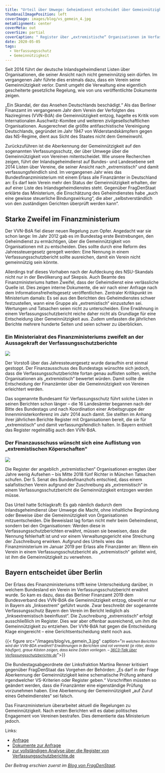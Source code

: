 ```yaml
---
title: "Urteil über Umwege: Geheimdienst entscheidet über Gemeinnützigkeit mit"
thumbnailImagePosition: left
coverImage: images/blog/vs_gemein_4.jpg
metaAlignment: center
coverMeta: out
coverSize: partial
coverCaption: " Register über „extremistische“ Organisationen im Verfassungsschutzberichte 2018 aus Bayern – [Verfassungsschutzberichte.de](https://verfassungsschutzberichte.de/bayern/2018)"
date: 2020-05-05
tags:
  - Verfassungsschutz
  - Gemeinnützigkeit
---
```


Seit 2014 führt der deutsche Inlandsgeheimdienst Listen über Organisationen, die seiner Ansicht nach nicht gemeinnützig sein dürfen. Im vergangenen Jahr führte dies erstmals dazu, dass ein Verein seine Gemeinnützigkeit verlor. Damit umgeht die Verwaltung eine eigentlich gescheiterte gesetzliche Regelung, wie von uns veröffentlichte Dokumente zeigen.

<!--more-->

„Ein Skandal, der das Ansehen Deutschlands beschädigt.“ Als das Berliner Finanzamt im vergangenem Jahr dem Verein der Verfolgten des Naziregimes (VVN-BdA) die Gemeinnützigkeit entzog, hagelte es Kritik vom Internationalen ­Auschwitz-Komitee und weiteren zivilgesellschaftlichen Organisationen. Ausgerechnet die größte antifaschistische Vereinigung Deutschlands, gegründet im Jahr 1947 von Widerstandskämpfern gegen das NS-Regime, dient aus Sicht des Staates nicht dem Gemeinwohl.

Zurückzuführen ist die Aberkennung der Gemeinnützigkeit auf den sogenannten Verfassungsschutz, der über Umwege über die Gemeinnützigkeit von Vereinen mitentscheidet. Wie unsere Recherchen zeigen, führt der Inlandsgeheimdienst auf Bundes- und Landesebene seit 2014 Listen über Vereine, die seiner Ansicht nach „extremistisch“ und damit verfassungsfeindlich sind. Im vergangenen Jahr wies das Bundesfinanzministerium mit einem Erlass alle Finanzämter in Deutschland an: Es darf kein Verein mehr den Status der Gemeinnützigkeit erhalten, der auf einer Liste des Inlandsgeheimdienstes steht. Gegenüber FragDenStaat erklärte das Ministerium, die Einschätzung des Geheimdienstes habe „auch eine gewisse steuerliche Bindungswirkung“, die aber „selbstverständlich von den zuständigen Gerichten überprüft werden kann“.

## Starke Zweifel im Finanzministerium

Der VVN-BdA fiel dieser neuen Regelung zum Opfer. Angedacht war sie schon lange: Im Jahr 2012 gab es im Bundestag erste Bestrebungen, den Geheimdienst zu ermächtigen, über die Gemeinnützigkeit von Organisationen mit zu entscheiden. Dies sollte durch eine Reform des Jahressteuergesetz geregelt werden: Eine Nennung in einem Verfassungsschutzbericht sollte ausreichen, damit ein Verein nicht gemeinnützig sein könnte.

Allerdings traf dieses Vorhaben nach der Aufdeckung des NSU-Skandals nicht nur in der Bevölkerung auf Skepsis. Auch Beamte des Finanzministeriums hatten Zweifel, dass der Geheimdienst eine verlässliche Quelle ist. Dies zeigen interne Dokumente, die wir nach einer Anfrage nach dem Informationsfreiheitsgesetz veröffentlichen. Zentraler Kritikpunkt im Ministerium damals: Es sei aus den Berichten des Geheimdienstes schwer festzustellen, wann eine Gruppe als „extremistisch“ einzustufen sei. Wertungen und Tatsachen seien nicht zu unterscheiden. Eine Erwähnung in einem Verfassungsschutzbericht reiche daher nicht als Grundlage für eine Entscheidung über Gemeinnützigkeit aus. Zudem umfassten die jährlichen Berichte mehrere hunderte Seiten und seien schwer zu überblicken.

### Ein Ministerialrat des Finanzministeriums zweifelt an der Aussagekraft der Verfassungsschutzberichte

![](/images/blog/vs_gemein_1.png)

Der Vorstoß über das Jahressteuergesetz wurde daraufhin erst einmal gestoppt. Der Finanzausschuss des Bundestags wünschte sich jedoch, dass die Verfassungsschutzberichte fortan genau auflisten sollten, welche Organisationen als „extremistisch“ bewertet würden. Damit sollte die Entscheidung der Finanzämter über die Gemeinnützigkeit von Vereinen erleichtert werden.

Das sogenannte Bundesamt für Verfassungsschutz führt solche Listen in seinen Berichten schon länger – die 16 Landesämter begannen nach der Bitte des Bundestags und nach Koordination einer Arbeitsgruppe der Innenministerkonferenz im Jahr 2014 auch damit. Sie stellten im Anhang ihrer jährlichen Berichte Register mit Organisationen bereit, die sie für „extremistisch“ und damit verfassungsfeindlich halten. In Bayern enthielt das Register regelmäßig auch den VVN-BdA.

### Der Finanzausschuss wünscht sich eine Auflistung von „extremistischen Köperschaften“

![](/images/blog/vs_gemein_2.png)

Die Register der angeblich „extremistischen“ Organisationen erregten über Jahre wenig Aufsehen – bis Mitte 2018 fünf Richter in München Tatsachen schufen. Der 5. Senat des Bundesfinanzhofs entschied, dass einem salafistischen Verein aufgrund der Zuschreibung als „extremistisch“ in einem Verfassungsschutzbericht die Gemeinnützigkeit entzogen werden müsse.

Das Urteil hatte Schlagkraft: Es gab nämlich dadurch dem Inlandsgeheimdienst über Umwege die Macht, ohne inhaltliche Begründung oder Beweise über die Gemeinnützigkeit von Organisationen mitzuentscheiden. Die Beweislast lag fortan nicht mehr beim Geheimdienst, sondern bei den Organisationen: Werden diese in Verfassungsschutzberichten erwähnt, müssen sie beweisen, dass die Nennung fehlerhaft ist und vor einem Verwaltungsgericht eine Streichung der Zuschreibung erwirken. Aufgrund des Urteils wies das Finanzministerium im Januar 2019 per Erlass alle Finanzämter an: Wenn ein Verein in einem Verfassungsschutzbericht als „extremistisch“ gelistet wird, ist ihm die Gemeinnützigkeit zu verwehren.

## Bayern entscheidet über Berlin

Der Erlass des Finanzministeriums trifft keine Unterscheidung darüber, in welchem Bundesland ein Verein im Verfassungsschutzbericht erwähnt wurde. So kam es dazu, dass das Berliner Finanzamt 2019 dem Bundesverband des VVN-BdA die Gemeinnützigkeit entzog, obwohl er nur in Bayern als „linksextrem“ geführt wurde. Zwar beschreibt der sogenannte Verfassungsschutz Bayern den Verein im Bericht lediglich als „linksextremistisch beeinflusst“. Die Zuschreibung „extremistisch“ erfolgt ausschließlich im Register. Dies war aber offenbar ausreichend, um ihm die Gemeinnützigkeit zu entziehen. Der VVN-BdA hat gegen die Entscheidung Klage eingereicht – eine Gerichtsentscheidung steht noch aus.

{{< figure src="/images/blog/vs_gemein_3.jpg" caption="<small>*In welchen Berichten wird der VVN-BDA erwähnt? Erwähnungen in Berichten sind rot vermerkt (je röter, desto häufiger), graue Kästen zeigen, dass keine Daten vorliegen. –* [*36C3-Talk über Verfassungsschutzberichte.de*](https://verfassungsschutzberichte.de/#talk)</small>">}}

Die Bundestagsabgeordnete der Linksfraktion Martina Renner kritisiert gegenüber FragDenStaat das Vorgehen der Behörden: „Es darf in der Frage Aberkennung der Gemeinnützigkeit keine schematische Prüfung anhand irgendwelcher VS-Kriterien oder Register geben.“ Vorschriften müssten so geändert werden, dass die Finanzämter eine eigenständige Prüfung vorzunehmen haben. Eine Aberkennung der Gemeinnützigkeit „auf Zuruf eines Geheimdienstes“ sei falsch.

Das Finanzministerium überarbeitet aktuell die Regelungen zu Gemeinnützigkeit. Nach ersten Berichten will es dabei politisches Engagement von Vereinen bestrafen. Dies dementierte das Ministerium jedoch.

Links:

- [Anfrage](https://fragdenstaat.de/anfrage/jahressteuergesetz-verfassungsschutz-gemeinnutzigkeit-2012/)
- [Dokumente zur Anfrage](https://fragdenstaat.de/anfrage/jahressteuergesetz-verfassungsschutz-gemeinnutzigkeit-2012/#nachricht-476048)
- [zur vollständigen Analyse über die Register von Verfassungsschutzberichte.de](https://blog.vsberichte.de/urteil-im-anhang/)

_Der Beitrag erschien zuerst im [Blog von FragDenStaat](https://fragdenstaat.de/blog/2020/05/05/verfassungsschutz-gemeinnuetzigkeit-vereine/)._
